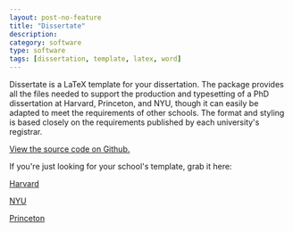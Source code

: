 ```yaml
---
layout: post-no-feature
title: "Dissertate"
description:
category: software
type: software
tags: [dissertation, template, latex, word]
---
```


Dissertate is a LaTeX template for your dissertation. The package provides all the files needed to support the production and typesetting of a PhD dissertation at Harvard, Princeton, and NYU, though it can easily be adapted to meet the requirements of other schools. The format and styling is based closely on the requirements published by each university's registrar.

[View the source code on Github.](https://github.com/suchow/Dissertate/)

If you're just looking for your school's template, grab it here:

[Harvard](https://s3.amazonaws.com/Dissertate/Dissertate-Harvard-LaTeX.zip)

[NYU](https://s3.amazonaws.com/Dissertate/Dissertate-NYU-LaTeX.zip)

[Princeton](https://s3.amazonaws.com/Dissertate/Dissertate-Princeton-LaTeX.zip)
